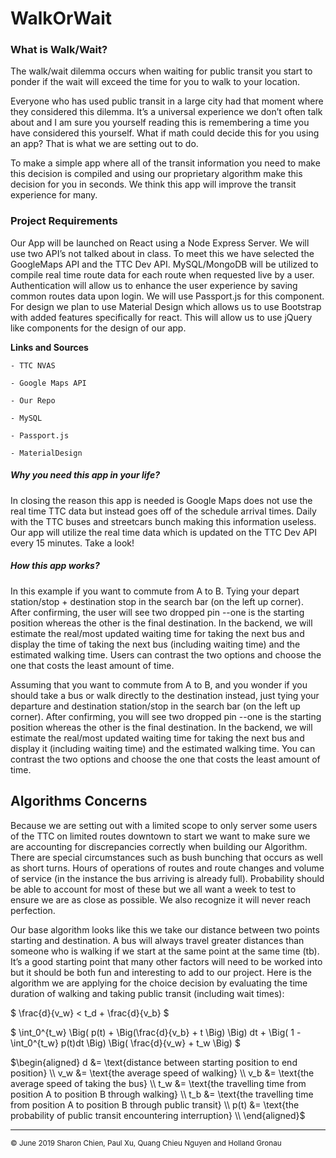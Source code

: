 # WalkOrWait

### What is Walk/Wait?
The walk/wait dilemma occurs when waiting for public transit you start to ponder if the wait will exceed the time for you to walk to your location. 

Everyone who has used public transit in a large city had that moment where they considered this dilemma. It’s a universal experience we don’t often talk about and I am sure you yourself reading this is remembering a time you have considered this yourself. What if math could decide this for you using an app? That is what we are setting out to do. 

To make a simple app where all of the transit information you need to make this decision is compiled and using our proprietary algorithm make this decision for you in seconds. We think this app will improve the transit experience for many. 

### Project Requirements
Our App will be launched on React using a Node Express Server. 
We will use two API’s not talked about in class. To meet this we have selected the GoogleMaps API and the TTC Dev API. 
MySQL/MongoDB will be utilized to compile real time route data for each route when requested live by a user.
Authentication will allow us to enhance the user experience by saving common routes data upon login. We will use Passport.js for this component.
For design we plan to use Material Design which allows us to use Bootstrap with added features specifically for react. This will allow us to use jQuery like components for the design of our app.

$\textbf{Links and Sources}$
   
    - TTC NVAS
  
    - Google Maps API
  
    - Our Repo
  
    - MySQL
  
    - Passport.js

    - MaterialDesign

##### $\textit{Why you need this app in your life?}$
In closing the reason this app is needed is Google Maps does not use the real time TTC data but instead goes off of the schedule arrival times. Daily with the TTC buses and streetcars bunch making this information useless. Our app will utilize the real time data which is updated on the TTC Dev API every 15 minutes.  Take a look! 

##### $\textit{How this app works?}$
In this example if you want to commute from A to B. Tying your depart station/stop + destination stop in the search bar (on the left up corner). After confirming, the user will see two dropped pin --one is the starting position whereas the other is the final destination. In the backend, we will estimate the real/most updated waiting time for taking the next bus and display the time of taking the next bus (including waiting time) and the estimated walking time. Users can contrast the two options and choose the one that costs the least amount of time.

Assuming that you want to commute from A to B, and you wonder if you should take a bus or walk directly to the destination instead, just tying your departure and destination station/stop in the search bar (on the left up corner). After confirming, you will see two dropped pin --one is the starting position whereas the other is the final destination. In the backend, we will estimate the real/most updated waiting time for taking the next bus and display it (including waiting time) and the estimated walking time. You can contrast the two options and choose the one that costs the least amount of time.



## Algorithms Concerns
Because we are setting out with a limited scope to only server some users of the TTC on limited routes downtown to start we want to make sure we are accounting for discrepancies correctly when building our Algorithm. There are special circumstances such as bush bunching that occurs as well as short turns. Hours of operations of routes and route changes and volume of service (in the instance the bus arriving is already full). Probability should be able to account for most of these but we all want a week to test to ensure we are as close as possible. We also recognize it will never reach perfection. 

Our base algorithm looks like this we take our distance between two points starting and destination. A bus will always travel greater distances than someone who is walking if we start at the same point at the same time (tb). It’s a good starting point that many other factors will need to be worked into but it should be both fun and interesting to add to our project. 
Here is the algorithm we are applying for the choice decision by evaluating the time duration of walking and taking public transit (including wait times):

$
\frac{d}{v_w} < t_d + \frac{d}{v_b} $

$
\int_0^{t_w} \Big( p(t) + \Big(\frac{d}{v_b} + t \Big) \Big)  dt + \Big( 1 - \int_0^{t_w} p(t)dt \Big) \Big( \frac{d}{v_w} + t_w \Big)
$

$\begin{aligned}
d &= \text{distance between starting position to end position} \\
v_w &= \text{the average speed of walking} \\
v_b &= \text{the average speed of taking the bus} \\
t_w &= \text{the travelling time from position A to position B through walking} \\
t_b &= \text{the travelling time from position A to position B through public transit} \\
p(t) &= \text{the probability of public transit encountering interruption} \\
\end{aligned}$

---
<sub>&copy; June 2019 Sharon Chien, Paul Xu, Quang Chieu Nguyen and Holland Gronau </sub>

